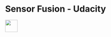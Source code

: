 # Sensor Fusion - Udacity

<img src="https://media.giphy.com/media/vFKqnCdLPNOKc/giphy.gif" width="40" height="40" />

